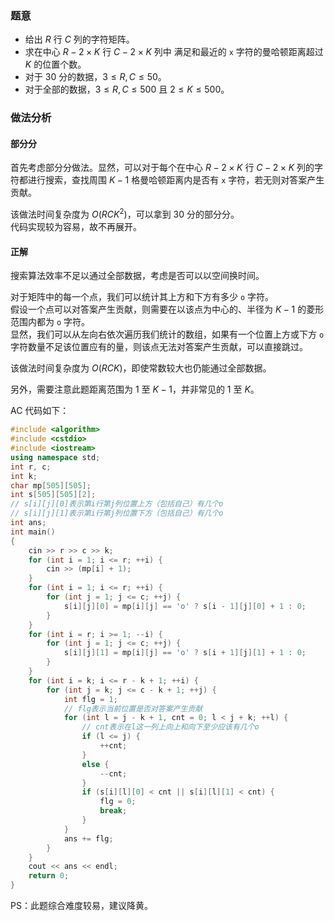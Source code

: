 ### 题意

- 给出 $R$ 行 $C$ 列的字符矩阵。
- 求在中心 $R - 2\times K$ 行 $C - 2\times K$ 列中
满足和最近的 `x` 字符的曼哈顿距离超过 $K$ 的位置个数。
- 对于 $30$ 分的数据，$3 \le R,C \le 50$。
- 对于全部的数据，$3 \le R,C \le 500$ 且 $2 \le K \le 500$。

### 做法分析

#### 部分分

首先考虑部分分做法。显然，可以对于每个在中心 $R - 2\times K$ 行 $C - 2\times K$ 列的字符都进行搜索，查找周围 $K - 1$ 格曼哈顿距离内是否有 `x` 字符，若无则对答案产生贡献。

该做法时间复杂度为 $O(RCK^2)$，可以拿到 $30$ 分的部分分。  
代码实现较为容易，故不再展开。

#### 正解

搜索算法效率不足以通过全部数据，考虑是否可以以空间换时间。

对于矩阵中的每一个点，我们可以统计其上方和下方有多少 `o` 字符。  
假设一个点可以对答案产生贡献，则需要在以该点为中心的、半径为 $K - 1$ 的菱形范围内都为 `o` 字符。  
显然，我们可以从左向右依次遍历我们统计的数组，如果有一个位置上方或下方 `o` 字符数量不足该位置应有的量，则该点无法对答案产生贡献，可以直接跳过。

该做法时间复杂度为 $O(RCK)$，即使常数较大也仍能通过全部数据。

另外，需要注意此题距离范围为 $1$ 至 $K - 1$，并非常见的 $1$ 至 $K$。

AC 代码如下：

```cpp
#include <algorithm>
#include <cstdio>
#include <iostream>
using namespace std;
int r, c;
int k;
char mp[505][505];
int s[505][505][2]; 
// s[i][j][0]表示第i行第j列位置上方（包括自己）有几个o
// s[i][j][1]表示第i行第j列位置下方（包括自己）有几个o
int ans;
int main()
{
    cin >> r >> c >> k;
    for (int i = 1; i <= r; ++i) {
        cin >> (mp[i] + 1);
    }
    for (int i = 1; i <= r; ++i) {
        for (int j = 1; j <= c; ++j) {
            s[i][j][0] = mp[i][j] == 'o' ? s[i - 1][j][0] + 1 : 0;
        }
    }
    for (int i = r; i >= 1; --i) {
        for (int j = 1; j <= c; ++j) {
            s[i][j][1] = mp[i][j] == 'o' ? s[i + 1][j][1] + 1 : 0;
        }
    }
    for (int i = k; i <= r - k + 1; ++i) {
        for (int j = k; j <= c - k + 1; ++j) {
            int flg = 1; 
            // flg表示当前位置是否对答案产生贡献
            for (int l = j - k + 1, cnt = 0; l < j + k; ++l) { 
                // cnt表示在l这一列上向上和向下至少应该有几个o
                if (l <= j) {
                    ++cnt;
                }
                else {
                    --cnt;
                }
                if (s[i][l][0] < cnt || s[i][l][1] < cnt) {
                    flg = 0;
                    break;
                }
            }
            ans += flg;
        }
    }
    cout << ans << endl;
    return 0;
}

```

PS：此题综合难度较易，建议降黄。